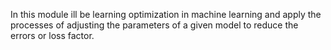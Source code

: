 In this module ill be learning optimization in machine learning and apply the processes of adjusting the parameters of a given model to reduce the errors or loss factor.